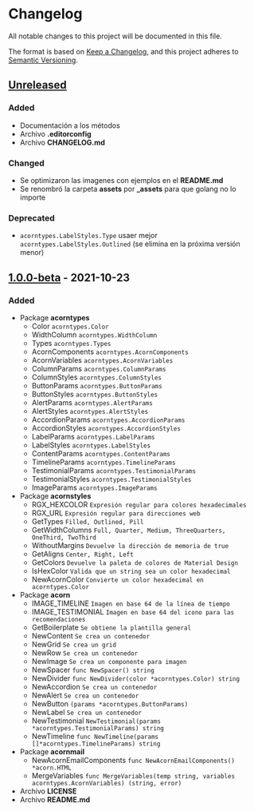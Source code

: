 # Changelog

All notable changes to this project will be documented in this file.

The format is based on [Keep a Changelog](https://keepachangelog.com/en/1.0.0/),
and this project adheres to [Semantic Versioning](https://semver.org/spec/v2.0.0.html).

## [Unreleased]

### Added

- Documentación a los métodos
- Archivo **.editorconfig**
- Archivo **CHANGELOG.md**

### Changed

- Se optimizaron las imagenes con ejemplos en el **README.md**
- Se renombró la carpeta **assets** por **_assets** para que golang no lo importe

### Deprecated

- ```acorntypes.LabelStyles.Type``` usaer mejor ```acorntypes.LabelStyles.Outlined``` (se elimina en la próxima versión menor)

## [1.0.0-beta] - 2021-10-23

### Added

- Package **acorntypes**
    - Color ```acorntypes.Color```
    - WidthColumn ```acorntypes.WidthColumn```
    - Types ```acorntypes.Types```
    - AcornComponents ```acorntypes.AcornComponents```
    - AcornVariables ```acorntypes.AcornVariables```
    - ColumnParams ```acorntypes.ColumnParams```
    - ColumnStyles ```acorntypes.ColumnStyles```
    - ButtonParams ```acorntypes.ButtonParams```
    - ButtonStyles ```acorntypes.ButtonStyles```
    - AlertParams ```acorntypes.AlertParams```
    - AlertStyles ```acorntypes.AlertStyles```
    - AccordionParams ```acorntypes.AccordionParams```
    - AccordionStyles ```acorntypes.AccordionStyles```
    - LabelParams ```acorntypes.LabelParams```
    - LabelStyles ```acorntypes.LabelStyles```
    - ContentParams ```acorntypes.ContentParams```
    - TimelineParams ```acorntypes.TimelineParams```
    - TestimonialParams ```acorntypes.TestimonialParams```
    - TestimonialStyles ```acorntypes.TestimonialStyles```
    - ImageParams ```acorntypes.ImageParams```
- Package **acornstyles**
    - RGX_HEXCOLOR ```Expresión regular para colores hexadecimales```
    - RGX_URL ```Expresión regular para direcciones web```
    - GetTypes ```Filled, Outlined, Pill```
    - GetWidthColumns ```Full, Quarter, Medium, ThreeQuarters, OneThird, TwoThird```
    - WithoutMargins ```Devuelve la dirección de memoria de true```
    - GetAligns ```Center, Right, Left```
    - GetColors ```Devuelve la paleta de colores de Material Design```
    - IsHexColor ```Valida que un string sea un color hexadecimal```
    - NewAcornColor ```Convierte un color hexadecimal en acorntypes.Color ```
- Package **acorn**
    - IMAGE_TIMELINE ```Imagen en base 64 de la línea de tiempo```
    - IMAGE_TESTIMONIAL ```Imagen en base 64 del icono para las recomendaciones```
    - GetBoilerplate  ```Se obtiene la plantilla general```
    - NewContent ```Se crea un contenedor```
    - NewGrid ```Se crea un grid```
    - NewRow ```Se crea un contenedor```
    - NewImage ```Se crea un componente para imagen```
    - NewSpacer ```func NewSpacer() string```
    - NewDivider ```func NewDivider(color *acorntypes.Color) string ```
    - NewAccordion ```Se crea un contenedor```
    - NewAlert ```Se crea un contenedor```
    - NewButton ```(params *acorntypes.ButtonParams)```
    - NewLabel ```Se crea un contenedor```
    - NewTestimonial ```NewTestimonial(params *acorntypes.TestimonialParams) string```
    - NewTimeline ```func NewTimeline(params []*acorntypes.TimelineParams) string```
- Package **acornmail**
    - NewAcornEmailComponents ```func NewAcornEmailComponents() *acorn.HTML```
    - MergeVariables ```func MergeVariables(temp string, variables acorntypes.AcornVariables) (string, error)```
- Archivo **LICENSE**
- Archivo **README.md**

[unreleased]: https://github.com/arskang/gomail-acorn-template/tree/develop
[1.0.0-beta]: https://github.com/arskang/gomail-acorn-template/releases/tag/v1.0.0-beta
